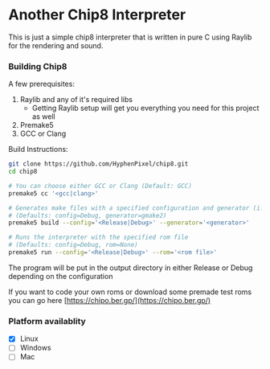 # Another Chip8 Interpreter
This is just a simple chip8 interpreter that is written in pure C using Raylib for the rendering and sound.

### Building Chip8
A few prerequisites:
1. Raylib and any of it's required libs
    - Getting Raylib setup will get you everything you need for this project as well
2. Premake5
3. GCC or Clang

Build Instructions:
```bash
git clone https://github.com/HyphenPixel/chip8.git
cd chip8

# You can choose either GCC or Clang (Default: GCC)
premake5 cc '<gcc|clang>'

# Generates make files with a specified configuration and generator (i.e. gmake2, vs2022, etc...)
# (Defaults: config=Debug, generator=gmake2)
premake5 build --config='<Release|Debug>' --generator='<generator>'

# Runs the interpreter with the specified rom file
# (Defaults: config=Debug, rom=None)
premake5 run --config='<Release|Debug>' --rom='<rom file>'
```
The program will be put in the output directory in either Release or Debug depending on the configuration

If you want to code your own roms or download some premade test roms you can go here [https://chipo.ber.gp/](https://chipo.ber.gp/)

### Platform availablity
 - [x] Linux
 - [ ] Windows
 - [ ] Mac
